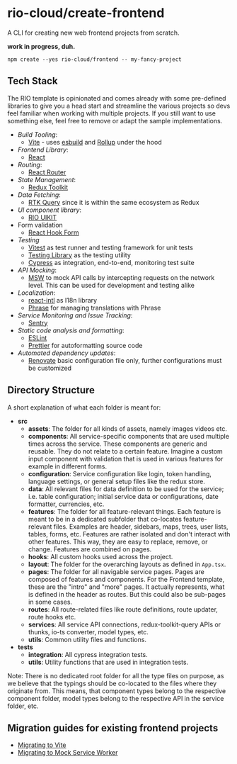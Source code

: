 # rio-cloud/create-frontend

A CLI for creating new web frontend projects from scratch.

**work in progress, duh.**

```shell
npm create --yes rio-cloud/frontend -- my-fancy-project
```

## Tech Stack

The RIO template is opinionated and comes already with some pre-defined libraries to give you a head start and 
streamline the various projects so devs feel familiar when working with multiple projects. If you still want to use
something else, feel free to remove or adapt the sample implementations.

- *Build Tooling*:
    - [Vite](https://vitejs.dev/) - uses [esbuild](https://esbuild.github.io/) and [Rollup](https://rollupjs.org) under
      the hood
- *Frontend Library*:
    - [React](https://reactjs.org/)
- *Routing*:
    - [React Router](https://github.com/remix-run/react-router)
- *State Management*:
    - [Redux Toolkit](https://redux-toolkit.js.org/)
- *Data Fetching*:
    - [RTK Query](https://redux-toolkit.js.org/rtk-query/overview) since it is within the same ecosystem as Redux
- *UI component library*:
    - [RIO UIKIT](https://uikit.developers.rio.cloud)
- Form validation
    - [React Hook Form](https://react-hook-form.com/)
- *Testing*
    - [Vitest](https://vitest.dev//) as test runner and testing framework for unit tests
    - [Testing Library](https://testing-library.com/) as the testing utility
    - [Cypress](https://www.cypress.io/) as integration, end-to-end, monitoring test suite
- *API Mocking*:
    - [MSW](https://mswjs.io/) to mock API calls by intercepting requests on the network level. This can be used for
      development and testing alike
- *Localization*:
    - [react-intl](https://formatjs.io/docs/react-intl/) as I18n library
    - [Phrase](https://phrase.com/cli/) for managing translations with Phrase
- *Service Monitoring and Issue Tracking*:
    - [Sentry](https://sentry.io/)
- *Static code analysis and formatting*:
    - [ESLint](https://eslint.org/)
    - [Prettier](https://prettier.io/) for autoformatting source code
- *Automated dependency updates*:
    - [Renovate](https://docs.renovatebot.com/) basic configuration file only, further configurations must be customized

## Directory Structure

A short explanation of what each folder is meant for:

- **src**
    - **assets**: The folder for all kinds of assets, namely images videos etc.
    - **components**: All service-specific components that are used multiple times across the service. These components
      are generic and reusable. They do not relate to a certain feature. Imagine a custom input component with
      validation that is used in various features for example in different forms.
    - **configuration**: Service configuration like login, token handling, language settings, or general setup files
      like the redux store.
    - **data**: All relevant files for data definition to be used for the service; i.e. table configuration; initial
      service data or configurations, date formatter, currencies, etc.
    - **features**: The folder for all feature-relevant things. Each feature is meant to be in a dedicated subfolder
      that co-locates feature-relevant files. Examples are header, sidebars, maps, trees, user lists, tables, forms,
      etc. Features are rather isolated and don't interact with other features. This way, they are easy to replace,
      remove, or change. Features are combined on pages.
    - **hooks**: All custom hooks used across the project.
    - **layout**: The folder for the overarching layouts as defined in `App.tsx`.
    - **pages**: The folder for all navigable service pages. Pages are composed of features and components. For the
      Frontend template, these are the "intro" and "more" pages. It actually represents, what is defined in the header
      as routes. But this could also be sub-pages in some cases.
    - **routes**: All route-related files like route definitions, route updater, route hooks etc.
    - **services**: All service API connections, redux-toolkit-query APIs or thunks, io-ts converter, model types, etc.
    - **utils**: Common utility files and functions.
- **tests**
    - **integration**: All cypress integration tests.
    - **utils**: Utility functions that are used in integration tests.

Note: There is no dedicated root folder for all the type files on purpose, as we believe that the typings should be
co-located to the files where they originate from. This means, that component types belong to the respective component
folder, model types belong to the respective API in the service folder, etc.

## Migration guides for existing frontend projects

* [Migrating to Vite](docs/migrating-to-vite.md)
* [Migrating to Mock Service Worker](docs/migrating-to-msw.md)
